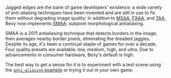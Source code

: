 <!-- Implement subpixel morphological antialiasing, or SMAA. -->
<!-- https://github.com/bevyengine/bevy/pull/13423 -->

Jagged edges are the bane of game developers' existence: a wide variety of anti-aliasing techniques have been invented and are still in use to fix them without degrading image quality.
In addition to [MSAA](https://en.wikipedia.org/wiki/Multisample_anti-aliasing), [FXAA](https://en.wikipedia.org/wiki/Fast_approximate_anti-aliasing), and [TAA](https://en.wikipedia.org/wiki/Temporal_anti-aliasing), Bevy now implements [SMAA](https://en.wikipedia.org/wiki/Morphological_antialiasing): subpixel morphological antialiasing.

SMAA is a 2011 antialiasing technique that detects borders in the image, then averages nearby border pixels, eliminating the dreaded jaggies.
Despite its age, it's been a continual staple of games for over a decade. Four quality presets are available: low, medium, high, and ultra. Due to advancements in consumer hardware, Bevy's default is high.

The best way to get a sense for it is to experiment with a test scene using the [`anti_aliasing` example](https://github.com/bevyengine/bevy/tree/v0.14.0/examples/3d/anti_aliasing.rs) or trying it out in your own game.
